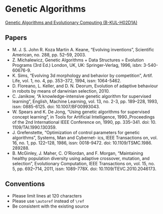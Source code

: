 Genetic Algorithms
==================

[Genetic Algorithms and Evolutionary Computing (B-KUL-H02D1A)](https://onderwijsaanbod.kuleuven.be/syllabi/e/H02D1AE.htm)

## Papers

 - M. J. S. John R. Koza Martin A. Keane, “Evolving inventions”, Scientific American, no. 288, pp. 52–59, 2003.
 - Z. Michalewicz, Genetic Algorithms + Data Structures = Evolution Programs (3rd Ed.) London, UK, UK: Springer-Verlag, 1996, isbn: 3-540-60676-9.
 - K. Sims, “Evolving 3d morphology and behavior by competition”, Artif. Life, vol. 1, no. 4, pp. 353–372, 1994, issn: 1064-5462.
 - D. Floreano, L. Keller, and D. N. Deorum, Evolution of adaptive behaviour in robots by means of darwinian selection, 2010.
 - C. Janikow, “A knowledge-intensive genetic algorithm for supervised learning”, English, Machine Learning, vol. 13, no. 2-3, pp. 189–228, 1993, issn: 0885-6125. doi: 10.1007/BF00993043.
 - W. Spears and K. De Jong, “Using genetic algorithms for supervised concept learning”, in Tools for Artificial Intelligence, 1990.,Proceedings of the 2nd International IEEE Conference on, 1990, pp. 335–341. doi: 10. 1109/TAI.1990.130359.
 - J. Grefenstette, “Optimization of control parameters for genetic algorithms”, Systems, Man and Cybernet- ics, IEEE Transactions on, vol. 16, no. 1, pp. 122–128, 1986, issn: 0018-9472. doi: 10.1109/TSMC.1986. 289288.
 - B. McGinley, J. Maher, C. O’Riordan, and F. Morgan, “Maintaining healthy population diversity using adaptive crossover, mutation, and selection”, Evolutionary Computation, IEEE Transactions on, vol. 15, no. 5, pp. 692–714, 2011, issn: 1089-778X. doi: 10.1109/TEVC.2010.2046173.

 ## Conventions

  - Please limit lines at 120 characters
  - Please use `\autoref` instead of `\ref`
  - Be consistent with the existing source
